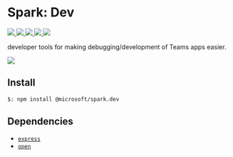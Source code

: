 # Spark: Dev

<p>
    <a href="https://www.npmjs.com/package/@microsoft/spark.dev" target="_blank">
        <img src="https://img.shields.io/npm/v/@microsoft/spark.dev" />
    </a>
    <a href="https://www.npmjs.com/package/@microsoft/spark.dev?activeTab=code" target="_blank">
        <img src="https://img.shields.io/bundlephobia/min/@microsoft/spark.dev" />
    </a>
    <a href="https://www.npmjs.com/package/@microsoft/spark.dev?activeTab=dependencies" target="_blank">
        <img src="https://img.shields.io/librariesio/release/npm/@microsoft/spark.dev" />
    </a>
    <a href="https://www.npmjs.com/package/@microsoft/spark.dev" target="_blank">
        <img src="https://img.shields.io/npm/dw/@microsoft/spark.dev" />
    </a>
    <a href="https://microsoft.github.io/spark.js" target="_blank">
        <img src="https://img.shields.io/badge/📖 docs-open-blue" />
    </a>
</p>

developer tools for making debugging/development of Teams apps easier.

<a href="https://microsoft.github.io/spark.js/2.getting-started/index.html" target="_blank">
    <img src="https://img.shields.io/badge/📖 Getting Started-blue?style=for-the-badge" />
</a>

## Install

```bash
$: npm install @microsoft/spark.dev
```

## Dependencies

- [`express`](https://www.npmjs.com/package/express)
- [`open`](https://www.npmjs.com/package/open)
